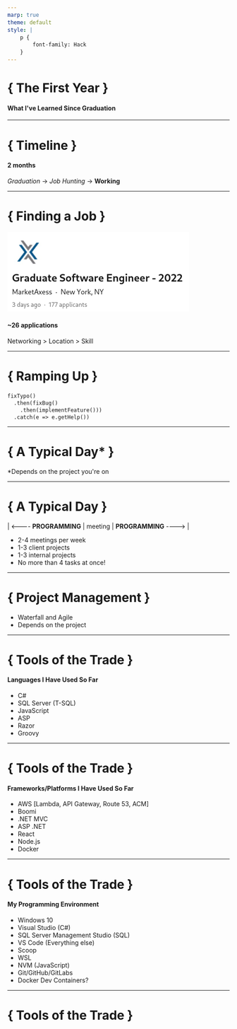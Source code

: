 ```yaml
---
marp: true
theme: default
style: |
    p {
        font-family: Hack
    }
---
```


# { The First Year }

#### What I've Learned Since Graduation

---

# { Timeline }

#### 2 months

*Graduation* -> *Job Hunting* -> **Working**

---

# { Finding a Job }

![drop-shadow](linkedin.png)

#### ~26 applications

Networking > Location > Skill

---

# { Ramping Up }

    fixTypo()
      .then(fixBug()
        .then(implementFeature()))
      .catch(e => e.getHelp())

---

# { A Typical Day* }

*Depends on the project you're on

---

# { A Typical Day }

| <---- **PROGRAMMING** | meeting | **PROGRAMMING** ----> |

- 2-4 meetings per week
- 1-3 client projects
- 1-3 internal projects
- No more than 4 tasks at once!

---

# { Project Management }

- Waterfall and Agile
- Depends on the project

---

# { Tools of the Trade }

#### Languages I Have Used So Far

- C#
- SQL Server (T-SQL)
- JavaScript
- ASP
- Razor
- Groovy

---

# { Tools of the Trade }

#### Frameworks/Platforms I Have Used So Far

- AWS [Lambda, API Gateway, Route 53, ACM]
- Boomi
- .NET MVC
- ASP .NET
- React
- Node.js
- Docker

---

# { Tools of the Trade }

#### My Programming Environment

- Windows 10
- Visual Studio (C#)
- SQL Server Management Studio (SQL)
- VS Code (Everything else)
- Scoop
- WSL
- NVM (JavaScript)
- Git/GitHub/GitLabs
- Docker Dev Containers?

---

# { Tools of the Trade }


